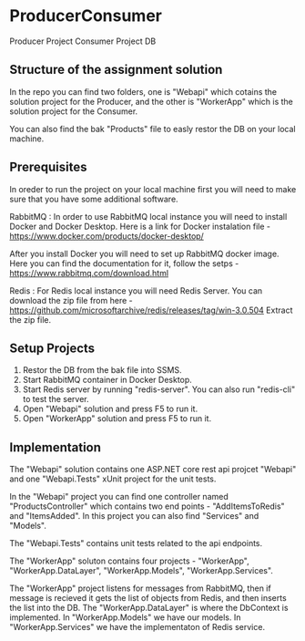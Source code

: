 # ProducerConsumer

Producer Project
Consumer Project
DB

## Structure of the assignment solution

In the repo you can find two folders, one is "Webapi" which cotains the solution project for the Producer, and the other is "WorkerApp" which is the solution project for the Consumer.

You can also find the bak "Products" file to easly restor the DB on your local machine.

## Prerequisites

In oreder to run the project on your local machine first you will need to make sure that you have some additional software.

RabbitMQ :
In order to use RabbitMQ local instance you will need to install Docker and Docker Desktop.
Here is a link for Docker instalation file - https://www.docker.com/products/docker-desktop/

After you install Docker you will need to set up RabbitMQ docker image.
Here you can find the documentation for it, follow the setps - https://www.rabbitmq.com/download.html

Redis :
For Redis local instance you will need Redis Server.
You can download the zip file from here - https://github.com/microsoftarchive/redis/releases/tag/win-3.0.504
Extract the zip file.

## Setup Projects

1. Restor the DB from the bak file into SSMS.
2. Start RabbitMQ container in Docker Desktop.
3. Start Redis server by running "redis-server". You can also run "redis-cli" to test the server.
4. Open "Webapi" solution and press F5 to run it.
5. Open "WorkerApp" solution and press F5 to run it.

## Implementation

The "Webapi" solution contains one ASP.NET core rest api projcet "Webapi" and one "Webapi.Tests" xUnit project for the unit tests.

In the "Webapi" project you can find one controller named "ProductsController" which contains two end points - "AddItemsToRedis" and "ItemsAdded".
In this project you can also find "Services" and "Models".

The "Webapi.Tests" contains unit tests related to the api endpoints.


The "WorkerApp" soluton contains four projects - "WorkerApp", "WorkerApp.DataLayer", "WorkerApp.Models", "WorkerApp.Services".

The "WorkerApp" project listens for messages from RabbitMQ, then if message is recieved it gets the list of objects from Redis, and then inserts the list into the DB.
The "WorkerApp.DataLayer" is where the DbContext is implemented.
In "WorkerApp.Models" we have our models.
In "WorkerApp.Services" we have the implementaton of Redis service.
